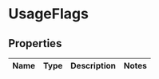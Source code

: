 
# UsageFlags

## Properties
| Name | Type | Description | Notes |
| ------------ | ------------- | ------------- | ------------- |




